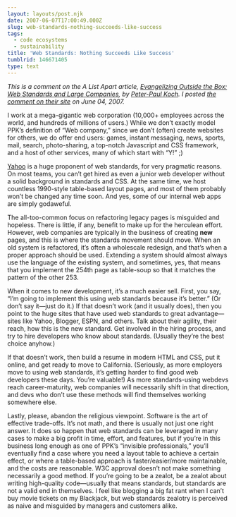 ```yaml
---
layout: layouts/post.njk
date: 2007-06-07T17:00:49.000Z
slug: web-standards-nothing-succeeds-like-success
tags:
  - code ecosystems
  - sustainability
title: 'Web Standards: Nothing Succeeds Like Success'
tumblrid: 146671405
type: text
---
```

<p><cite>This is a comment on the A List Apart article, <a href="http://www.alistapart.com/articles/standardsandcompanies/">Evangelizing Outside the Box: Web Standards and Large Companies</a>, by <a href="http://www.alistapart.com/authors/k/peterpaulkoch">Peter-Paul Koch</a>.  I posted <a href="http://www.alistapart.com/comments/standardsandcompanies?page=3#28">the comment on their site</a> on June 04, 2007.</cite></p>

<p>I work at a mega-gigantic web corporation (10,000+ employees across the world, and hundreds of millions of users.) While we don&rsquo;t exactly model PPK&rsquo;s definition of &ldquo;Web company,&rdquo; since we don&rsquo;t (often) create websites for others, we do offer end users: games, instant messaging, news, sports, mail, search, photo-sharing, a top-notch Javascript and CSS framework, and a host of other services, many of which start with &ldquo;Y!&rdquo; ;)</p>

<p><a href="http://www.yahoo.com">Yahoo</a> is a huge proponent of web standards, for very pragmatic reasons. On most teams, you can&rsquo;t get hired as even a junior web developer without a solid background in standards and CSS. At the same time, we host countless 1990-style table-based layout pages, and most of them probably won&rsquo;t be changed any time soon. And yes, some of our internal web apps are simply godaweful.</p>

<p>The all-too-common focus on refactoring legacy pages is misguided and hopeless. There is little, if any, benefit to make up for the herculean effort. However, web companies are typically in the business of creating <strong>new</strong> pages, and this is where the standards movement should move. When an old system is refactored, it&rsquo;s often a wholescale redesign, and that&rsquo;s when a proper approach should be used. Extending a system should almost always use the language of the existing system, and sometimes, yes, that means that you implement the 254th page as table-soup so that it matches the pattern of the other 253.</p>

<p>When it comes to new development, it&rsquo;s a much easier sell. First, you say, &ldquo;I&rsquo;m going to implement this using web standards because it&rsquo;s better.&rdquo; (Or don&rsquo;t say it—just do it.) If that doesn&rsquo;t work (and it usually does), then you point to the huge sites that have used web standards to great advantage—sites like Yahoo, Blogger, ESPN, and others. Talk about their agility, their reach, how this is the new standard. Get involved in the hiring process, and try to hire developers who know about standards. (Usually they&rsquo;re the best choice anyhow.)</p>

<p>If that doesn&rsquo;t work, then build a resume in modern HTML and CSS, put it online, and get ready to move to California. (Seriously, as more employers move to using web standards, it&rsquo;s getting harder to find good web developers these days. You&rsquo;re valuable!) As more standards-using webdevs reach career-maturity, web companies will necessarily shift in that direction, and devs who don&rsquo;t use these methods will find themselves working somewhere else.</p>

<p>Lastly, please, abandon the religious viewpoint. Software is the art of effective trade-offs. It&rsquo;s not math, and there is usually not just one right answer. It does so happen that web standards can be leveraged in many cases to make a big profit in time, effort, and features, but if you&rsquo;re in this business long enough as one of PPK&rsquo;s &ldquo;invisible professionals,&rdquo; you&rsquo;ll eventually find a case where you need a layout table to achieve a certain effect, or where a table-based approach is faster/easier/more maintainable, and the costs are reasonable. W3C approval doesn&rsquo;t not make something necessarily a good method. If you&rsquo;re going to be a zealot, be a zealot about writing high-quality code—usually that means standards, but standards are not a valid end in themselves. I feel like blogging a big fat rant when I can&rsquo;t buy movie tickets on my Blackjack, but web standards zealotry is perceived as naive and misguided by managers and customers alike.</p>
